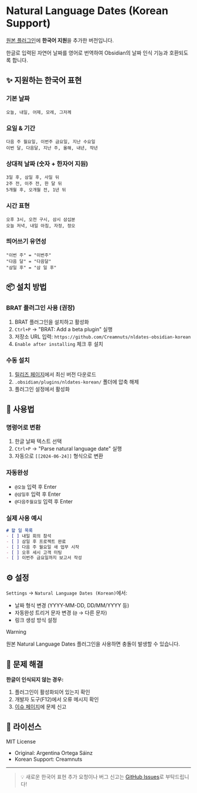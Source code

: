 # Natural Language Dates (Korean Support)

[원본 플러그인](https://github.com/argenos/nldates-obsidian)에 **한국어 지원**을 추가한 버전입니다.

한글로 입력된 자연어 날짜를 영어로 번역하여 Obsidian의 날짜 인식 기능과 호환되도록 합니다.

## ✨ 지원하는 한국어 표현

### 기본 날짜
```
오늘, 내일, 어제, 모레, 그저께
```

### 요일 & 기간
```
다음 주 월요일, 이번주 금요일, 지난 수요일
이번 달, 다음달, 지난 주, 올해, 내년, 작년
```

### 상대적 날짜 (숫자 + 한자어 지원)
```
3일 후, 삼일 후, 사일 뒤
2주 전, 이주 전, 한 달 뒤
5개월 후, 오개월 전, 1년 뒤
```

### 시간 표현
```
오후 3시, 오전 구시, 삼시 삼십분
오늘 저녁, 내일 아침, 자정, 정오
```

### 띄어쓰기 유연성
```
"이번 주" = "이번주"
"다음 달" = "다음달" 
"삼일 후" = "삼 일 후"
```

## 📦 설치 방법

### BRAT 플러그인 사용 (권장)
1. BRAT 플러그인을 설치하고 활성화
2. `Ctrl+P` → "BRAT: Add a beta plugin" 실행
3. 저장소 URL 입력: `https://github.com/Creamnuts/nldates-obsidian-korean`
4. `Enable after installing` 체크 후 설치

### 수동 설치
1. [릴리즈 페이지](https://github.com/Creamnuts/nldates-obsidian-korean/releases)에서 최신 버전 다운로드
2. `.obsidian/plugins/nldates-korean/` 폴더에 압축 해제
3. 플러그인 설정에서 활성화

## 🚀 사용법

### 명령어로 변환
1. 한글 날짜 텍스트 선택
2. `Ctrl+P` → "Parse natural language date" 실행
3. 자동으로 `[[2024-06-24]]` 형식으로 변환

### 자동완성
- `@오늘` 입력 후 Enter
- `@삼일후` 입력 후 Enter
- `@다음주월요일` 입력 후 Enter

### 실제 사용 예시
```markdown
# 할 일 목록
- [ ] 내일 회의 참석
- [ ] 삼일 후 프로젝트 완료  
- [ ] 다음 주 월요일 새 업무 시작
- [ ] 오후 세시 고객 미팅
- [ ] 이번주 금요일까지 보고서 작성
```

## ⚙️ 설정

`Settings` → `Natural Language Dates (Korean)`에서:
- 날짜 형식 변경 (YYYY-MM-DD, DD/MM/YYYY 등)
- 자동완성 트리거 문자 변경 (`@` → 다른 문자)
- 링크 생성 방식 설정

> [!WARNING]
> 원본 Natural Language Dates 플러그인을 사용하면 충돌이 발생할 수 있습니다.

## 🐛 문제 해결

**한글이 인식되지 않는 경우:**
1. 플러그인이 활성화되어 있는지 확인
2. 개발자 도구(F12)에서 오류 메시지 확인
3. [이슈 페이지](https://github.com/Creamnuts/nldates-obsidian-korean/issues)에 문제 신고

## 📄 라이선스

MIT License

- Original: Argentina Ortega Sáinz
- Korean Support: Creamnuts

---

> 💡 새로운 한국어 표현 추가 요청이나 버그 신고는 [GitHub Issues](https://github.com/Creamnuts/nldates-obsidian-korean/issues)로 부탁드립니다!